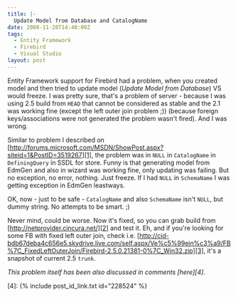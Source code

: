 ```yaml
---
title: |-
  Update Model from Database and CatalogName
date: 2008-11-28T14:40:00Z
tags:
  - Entity Framework
  - Firebird
  - Visual Studio
layout: post
---
```

Entity Framework support for Firebird had a problem, when you created model and then tried to update model (_Update Model from Database_) VS would freeze. I was pretty sure, that's a problem of server - because I was using 2.5 build from `HEAD` that cannot be considered as stable and the 2.1 was working fine (except the left outer join problem ;)) (because foreign keys/associations were not generated the problem wasn't fired). And I was wrong.

Similar to problem I described on [http://forums.microsoft.com/MSDN/ShowPost.aspx?siteid=1&PostID=3519267][1], the problem was in `NULL` in `CatalogName` in `DefiningQuery` in SSDL for store. Funny is that generating model from EdmGen and also in wizard was working fine, only updating was failing. But no exception, no error, nothing. Just freeze. If I had `NULL` in `SchemaName` I was getting exception in EdmGen leastways.

OK, now - just to be safe - `CatalogName` and also `SchemaName` isn't `NULL`, but dummy string. No attempts to be smart. ;)

Never mind, could be worse. Now it's fixed, so you can grab build from [http://netprovider.cincura.net/][2] and test it. Eh, and if you're looking for some FB with fixed left outer join, check i.e. [http://cid-bdb67deba4c656e5.skydrive.live.com/self.aspx/Ve%c5%99ejn%c3%a9/FB%7C_FixedLeftOuterJoin/Firebird-2.5.0.21381-0%7C_Win32.zip][3], it's a snapshot of current 2.5 `trunk`.

_This problem itself has been also discussed in comments [here][4]._

[1]: http://forums.microsoft.com/MSDN/ShowPost.aspx?siteid=1&PostID=3519267
[2]: http://netprovider.cincura.net/
[3]: http://cid-bdb67deba4c656e5.skydrive.live.com/self.aspx/Ve%c5%99ejn%c3%a9/FB%7C_FixedLeftOuterJoin/Firebird-2.5.0.21381-0%7C_Win32.zip
[4]: {% include post_id_link.txt id="228524" %}
